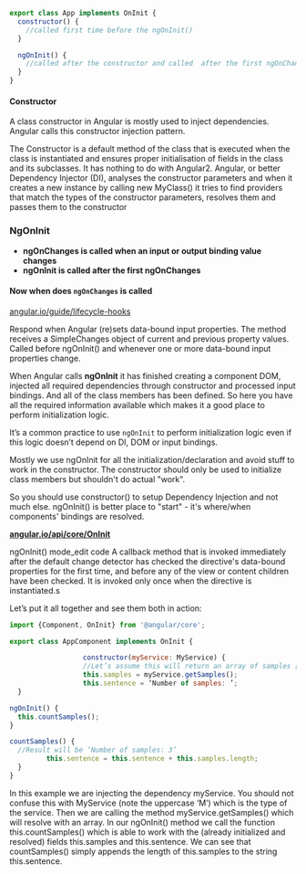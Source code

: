 ```js
export class App implements OnInit {
  constructor() {
    //called first time before the ngOnInit()
  }

  ngOnInit() {
    //called after the constructor and called  after the first ngOnChanges()
  }
}
```

#### Constructor

A class constructor in Angular is mostly used to inject dependencies. Angular calls this constructor injection pattern.

The Constructor is a default method of the class that is executed when the class is instantiated and ensures proper initialisation of fields in the class and its subclasses. It has nothing to do with Angular2.
Angular, or better Dependency Injector (DI), analyses the constructor parameters and when it creates a new instance by calling new MyClass() it tries to find providers that match the types of the constructor parameters, resolves them and passes them to the constructor

### NgOnInit

- **ngOnChanges is called when an input or output binding value changes**
- **ngOnInit is called after the first ngOnChanges**

#### Now when does `ngOnChanges` is called

[angular.io/guide/lifecycle-hooks](https://angular.io/guide/lifecycle-hooks)

Respond when Angular (re)sets data-bound input properties. The method receives a SimpleChanges object of current and previous property values. Called before ngOnInit() and whenever one or more data-bound input properties change.

When Angular calls **ngOnInit** it has finished creating a component DOM, injected all required dependencies through constructor and processed input bindings. And all of the class members has been defined. So here you have all the required information available which makes it a good place to perform initialization logic.

It’s a common practice to use `ngOnInit` to perform initialization logic even if this logic doesn’t depend on DI, DOM or input bindings.

Mostly we use ngOnInit for all the initialization/declaration and avoid stuff to work in the constructor. The constructor should only be used to initialize class members but shouldn't do actual "work".

So you should use constructor() to setup Dependency Injection and not much else. ngOnInit() is better place to "start" - it's where/when components' bindings are resolved.

**[angular.io/api/core/OnInit](https://angular.io/api/core/OnInit)**

ngOnInit()
mode_edit code
A callback method that is invoked immediately after the default change detector has checked the directive's data-bound properties for the first time, and before any of the view or content children have been checked. It is invoked only once when the directive is instantiated.s

Let’s put it all together and see them both in action:

```js
import {Component, OnInit} from '@angular/core';

export class AppComponent implements OnInit {

                  constructor(myService: MyService) {
                  //Let’s assume this will return an array of samples [‘sample 1’, ‘sample 2’, ‘sample 3’]
                  this.samples = myService.getSamples();
                  this.sentence = ‘Number of samples: ’;
  }

ngOnInit() {
  this.countSamples();
}

countSamples() {
  //Result will be ‘Number of samples: 3’
         this.sentence = this.sentence + this.samples.length;
  }
}
```

In this example we are injecting the dependency myService. You should not confuse this with MyService (note the uppercase ‘M’) which is the type of the service. Then we are calling the method myService.getSamples() which will resolve with an array. In our ngOnInit() method we call the function this.countSamples() which is able to work with the (already initialized and resolved) fields this.samples and this.sentence. We can see that countSamples() simply appends the length of this.samples to the string this.sentence.
